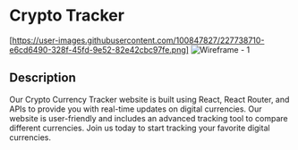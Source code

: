 # Crypto Tracker 
[https://user-images.githubusercontent.com/100847827/227738710-e6cd6490-328f-45fd-9e52-82e42cbc97fe.png]
![Wireframe - 1](https://user-images.githubusercontent.com/100847827/227738710-e6cd6490-328f-45fd-9e52-82e42cbc97fe.png)

## Description

Our Crypto Currency Tracker website is built using React, React Router, and APIs to provide you with real-time updates on digital currencies. Our website is user-friendly and includes an advanced tracking tool to compare different currencies. Join us today to start tracking your favorite digital currencies.


